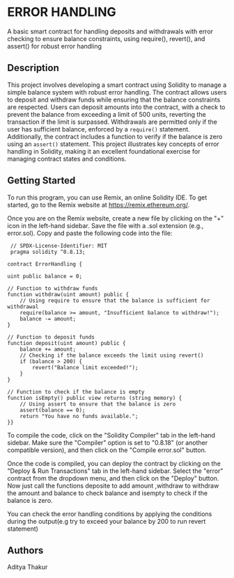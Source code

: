 # ERROR HANDLING

A basic smart contract for handling deposits and withdrawals with error checking to ensure balance constraints, using require(), revert(), and assert() for robust error handling
## Description

This project involves developing a smart contract using Solidity to manage a simple balance system with robust error handling. The contract allows users to deposit and withdraw funds while ensuring that the balance constraints are respected. Users can deposit amounts into the contract, with a check to prevent the balance from exceeding a limit of 500 units, reverting the transaction if the limit is surpassed. Withdrawals are permitted only if the user has sufficient balance, enforced by a `require()` statement. Additionally, the contract includes a function to verify if the balance is zero using an `assert()` statement. This project illustrates key concepts of error handling in Solidity, making it an excellent foundational exercise for managing contract states and conditions.
## Getting Started
To run this program, you can use Remix, an online Solidity IDE. To get started, go to the Remix website at https://remix.ethereum.org/.

Once you are on the Remix website, create a new file by clicking on the "+" icon in the left-hand sidebar. Save the file with a .sol extension (e.g., error.sol). Copy and paste the following code into the file:

     // SPDX-License-Identifier: MIT
     pragma solidity ^0.8.13;

    contract ErrorHandling {
    
    uint public balance = 0;

    // Function to withdraw funds
    function withdraw(uint amount) public {
        // Using require to ensure that the balance is sufficient for withdrawal
        require(balance >= amount, "Insufficient balance to withdraw!");
        balance -= amount;
    }

    // Function to deposit funds
    function deposit(uint amount) public {
        balance += amount;
        // Checking if the balance exceeds the limit using revert()
        if (balance > 200) {
            revert("Balance limit exceeded!");
        }
    }

    // Function to check if the balance is empty
    function isEmpty() public view returns (string memory) {
        // Using assert to ensure that the balance is zero
        assert(balance == 0);
        return "You have no funds available.";
    }}



To compile the code, click on the "Solidity Compiler" tab in the left-hand sidebar. Make sure the "Compiler" option is set to "0.8.18" (or another compatible version), and then click on the "Compile error.sol" button.

Once the code is compiled, you can deploy the contract by clicking on the "Deploy & Run Transactions" tab in the left-hand sidebar. Select the "error" contract from the dropdown menu, and then click on the "Deploy" button.
Now just call the functions deposite to add amount  ,withdraw to withdraw the amount  and balance to check balance and isempty to check if the balance is zero.

You can check the error handling conditions by applying the conditions during the output(e.g try to exceed your balance by 200 to run revert statement)




## Authors

Aditya Thakur
